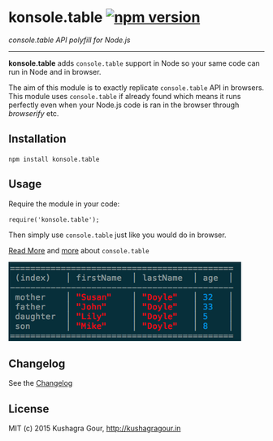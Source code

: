 konsole.table [![npm version](https://badge.fury.io/js/konsole.table.svg)](http://badge.fury.io/js/konsole.table)
=====
*console.table API polyfill for Node.js*
***

**konsole.table** adds `console.table` support in Node so your same code can run in Node and in browser.

The aim of this module is to exactly replicate `console.table` API in browsers. This module uses `console.table` if already found which means it runs perfectly even when your Node.js code is ran in the browser through *browserify* etc.

Installation
-----

`npm install konsole.table`

Usage
-----
 
Require the module in your code:

```
require('konsole.table');
```

Then simply use `console.table` just like you would do in browser. 

[Read More](https://developer.chrome.com/devtools/docs/console#viewing-structured-data) and [more](https://developer.mozilla.org/en-US/docs/Web/API/Console/table) about `console.table`

![Example1](screenshots/1.png)

Changelog
-----

See the [Changelog](https://github.com/chinchang/konsole.table/wiki/Changelog)

License
-----

MIT (c) 2015 Kushagra Gour, http://kushagragour.in

